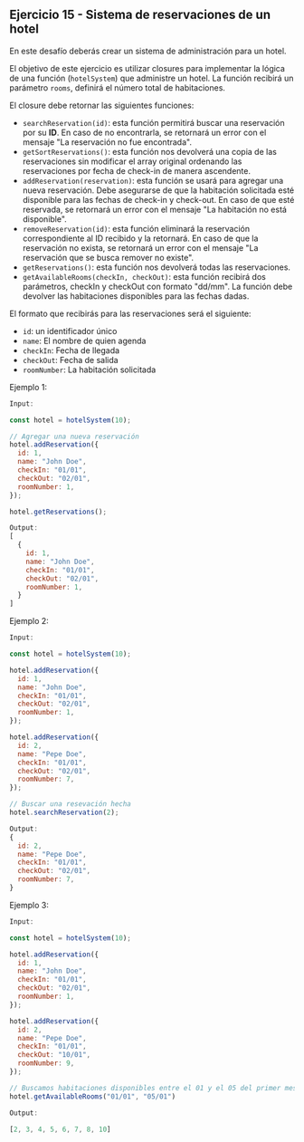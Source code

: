 ## Ejercicio 15 - **Sistema de reservaciones de un hotel**

En este desafío deberás crear un sistema de administración para un hotel.

El objetivo de este ejercicio es utilizar closures para implementar la lógica de una función (`hotelSystem`) que administre un hotel. La función recibirá un parámetro `rooms`, definirá el número total de habitaciones.

El closure debe retornar las siguientes funciones:

- `searchReservation(id)`: esta función permitirá buscar una reservación por su **ID**. En caso de no encontrarla, se retornará un error con el mensaje "La reservación no fue encontrada".
- `getSortReservations()`: esta función nos devolverá una copia de las reservaciones sin modificar el array original ordenando las reservaciones por fecha de check-in de manera ascendente.
- `addReservation(reservation)`: esta función se usará para agregar una nueva reservación. Debe asegurarse de que la habitación solicitada esté disponible para las fechas de check-in y check-out. En caso de que esté reservada, se retornará un error con el mensaje "La habitación no está disponible".
- `removeReservation(id)`: esta función eliminará la reservación correspondiente al ID recibido y la retornará. En caso de que la reservación no exista, se retornará un error con el mensaje "La reservación que se busca remover no existe".
- `getReservations()`: esta función nos devolverá todas las reservaciones.
- `getAvailableRooms(checkIn, checkOut)`: esta función recibirá dos parámetros, checkIn y checkOut con formato "dd/mm". La función debe devolver las habitaciones disponibles para las fechas dadas.

El formato que recibirás para las reservaciones será el siguiente:

- `id`: un identificador único
- `name`: El nombre de quien agenda
- `checkIn`: Fecha de llegada
- `checkOut`: Fecha de salida
- `roomNumber`: La habitación solicitada

Ejemplo 1:

```jsx
Input:

const hotel = hotelSystem(10);

// Agregar una nueva reservación
hotel.addReservation({
  id: 1,
  name: "John Doe",
  checkIn: "01/01",
  checkOut: "02/01",
  roomNumber: 1,
});

hotel.getReservations();

Output:
[
  {
    id: 1,
    name: "John Doe",
    checkIn: "01/01",
    checkOut: "02/01",
    roomNumber: 1,
  }
]
```

Ejemplo 2:

```jsx
Input:

const hotel = hotelSystem(10);

hotel.addReservation({
  id: 1,
  name: "John Doe",
  checkIn: "01/01",
  checkOut: "02/01",
  roomNumber: 1,
});

hotel.addReservation({
  id: 2,
  name: "Pepe Doe",
  checkIn: "01/01",
  checkOut: "02/01",
  roomNumber: 7,
});

// Buscar una resevación hecha
hotel.searchReservation(2);

Output:
{
  id: 2,
  name: "Pepe Doe",
  checkIn: "01/01",
  checkOut: "02/01",
  roomNumber: 7,
}
```

Ejemplo 3:

```jsx
Input:

const hotel = hotelSystem(10);

hotel.addReservation({
  id: 1,
  name: "John Doe",
  checkIn: "01/01",
  checkOut: "02/01",
  roomNumber: 1,
});

hotel.addReservation({
  id: 2,
  name: "Pepe Doe",
  checkIn: "01/01",
  checkOut: "10/01",
  roomNumber: 9,
});

// Buscamos habitaciones disponibles entre el 01 y el 05 del primer mes
hotel.getAvailableRooms("01/01", "05/01")

Output:

[2, 3, 4, 5, 6, 7, 8, 10]
```
